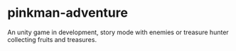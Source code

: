# pinkman-adventure
An unity game in development, story mode with enemies or treasure hunter collecting fruits and treasures.
